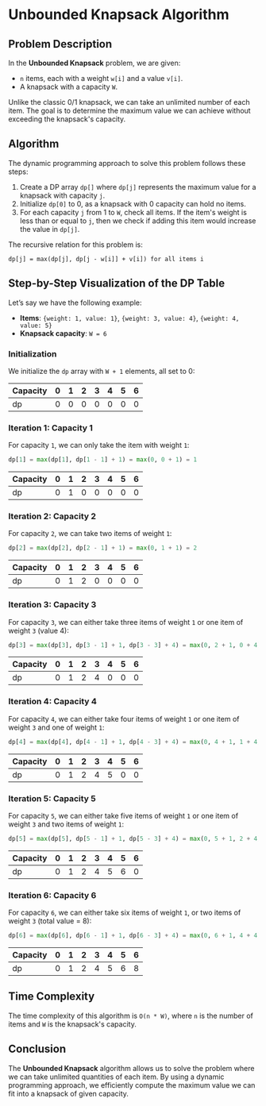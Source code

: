 # Unbounded Knapsack Algorithm

## Problem Description

In the **Unbounded Knapsack** problem, we are given:

- `n` items, each with a weight `w[i]` and a value `v[i]`.
- A knapsack with a capacity `W`.

Unlike the classic 0/1 knapsack, we can take an unlimited number of each item. The goal is to determine the maximum
value we can achieve without exceeding the knapsack's capacity.

## Algorithm

The dynamic programming approach to solve this problem follows these steps:

1. Create a DP array `dp[]` where `dp[j]` represents the maximum value for a knapsack with capacity `j`.
2. Initialize `dp[0]` to 0, as a knapsack with 0 capacity can hold no items.
3. For each capacity `j` from 1 to `W`, check all items. If the item's weight is less than or equal to `j`, then we
   check if adding this item would increase the value in `dp[j]`.

The recursive relation for this problem is:

```
dp[j] = max(dp[j], dp[j - w[i]] + v[i]) for all items i
```

## Step-by-Step Visualization of the DP Table

Let’s say we have the following example:

- **Items**: `{weight: 1, value: 1}`, `{weight: 3, value: 4}`, `{weight: 4, value: 5}`
- **Knapsack capacity**: `W = 6`

### Initialization

We initialize the `dp` array with `W + 1` elements, all set to 0:

| Capacity | 0 | 1 | 2 | 3 | 4 | 5 | 6 |
|----------|---|---|---|---|---|---|---|
| dp       | 0 | 0 | 0 | 0 | 0 | 0 | 0 |

### Iteration 1: Capacity 1

For capacity `1`, we can only take the item with weight `1`:

```python
dp[1] = max(dp[1], dp[1 - 1] + 1) = max(0, 0 + 1) = 1
```


| Capacity | 0  | 1  | 2  | 3  | 4  | 5  | 6  |
|----------|----|----|----|----|----|----|----|
| dp       | 0  | 1  | 0  | 0  | 0  | 0  | 0  |

### Iteration 2: Capacity 2

For capacity `2`, we can take two items of weight `1`:

```python
dp[2] = max(dp[2], dp[2 - 1] + 1) = max(0, 1 + 1) = 2
```

| Capacity | 0  | 1  | 2  | 3  | 4  | 5  | 6  |
|----------|----|----|----|----|----|----|----|
| dp       | 0  | 1  | 2  | 0  | 0  | 0  | 0  |

### Iteration 3: Capacity 3

For capacity `3`, we can either take three items of weight `1` or one item of weight `3` (value 4):

```python
dp[3] = max(dp[3], dp[3 - 1] + 1, dp[3 - 3] + 4) = max(0, 2 + 1, 0 + 4) = 4
```


| Capacity | 0  | 1  | 2  | 3  | 4  | 5  | 6  |
|----------|----|----|----|----|----|----|----|
| dp       | 0  | 1  | 2  | 4  | 0  | 0  | 0  |

### Iteration 4: Capacity 4

For capacity `4`, we can either take four items of weight `1` or one item of weight `3` and one of weight `1`:

```python
dp[4] = max(dp[4], dp[4 - 1] + 1, dp[4 - 3] + 4) = max(0, 4 + 1, 1 + 4) = 5
```


| Capacity | 0  | 1  | 2  | 3  | 4  | 5  | 6  |
|----------|----|----|----|----|----|----|----|
| dp       | 0  | 1  | 2  | 4  | 5  | 0  | 0  |

### Iteration 5: Capacity 5

For capacity `5`, we can either take five items of weight `1` or one item of weight `3` and two items of weight `1`:

```python
dp[5] = max(dp[5], dp[5 - 1] + 1, dp[5 - 3] + 4) = max(0, 5 + 1, 2 + 4) = 6
```

| Capacity | 0  | 1  | 2  | 3  | 4  | 5  | 6  |
|----------|----|----|----|----|----|----|----|
| dp       | 0  | 1  | 2  | 4  | 5  | 6  | 0  |

### Iteration 6: Capacity 6

For capacity `6`, we can either take six items of weight `1`, or two items of weight `3` (total value = 8):

```python
dp[6] = max(dp[6], dp[6 - 1] + 1, dp[6 - 3] + 4) = max(0, 6 + 1, 4 + 4) = 8
```

| Capacity | 0  | 1  | 2  | 3  | 4  | 5  | 6  |
|----------|----|----|----|----|----|----|----|
| dp       | 0  | 1  | 2  | 4  | 5  | 6  | 8  |

## Time Complexity

The time complexity of this algorithm is `O(n * W)`, where `n` is the number of items and `W` is the knapsack's capacity.

## Conclusion

The **Unbounded Knapsack** algorithm allows us to solve the problem where we can take unlimited quantities of each item. By using a dynamic programming approach, we efficiently compute the maximum value we can fit into a knapsack of given capacity.

